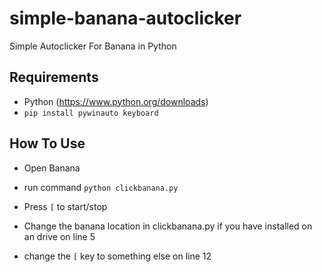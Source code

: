 # simple-banana-autoclicker
Simple Autoclicker For Banana in Python

## Requirements 
 - Python (https://www.python.org/downloads)
 - ```pip install pywinauto keyboard```

## How To Use
 - Open Banana
 - run command ```python clickbanana.py```
 - Press ```[``` to start/stop

 - Change the banana location in clickbanana.py if you have installed on an drive on line 5
 - change the ```[``` key to something else on line 12
